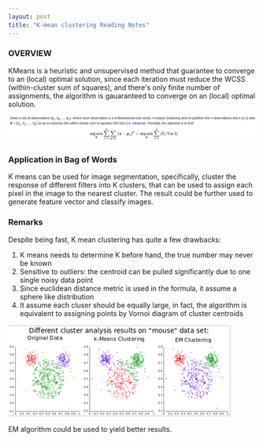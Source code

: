 ```yaml
---
layout: post
title: "K-mean clustering Reading Notes"
---
```


### OVERVIEW
KMeans is a heuristic and unsupervised method that guarantee to converge to an (local) optimal solution, since each iteration must reduce the WCSS (within-cluster sum of squares), and there's only finite number of assignments, the algorithm is gauaranteed to converge on an (local) optimal solution. 

<img src="/assets/img/posts/KMeans01.png" alt="conversion" class="responsive"/>

### Application in Bag of Words
K means can be used for image segmentation, specifically, cluster the response of different filters into K clusters, that can be used to assign each pixel in the image to the nearest cluster. The result could be further used to generate feature vector and classify images.

### Remarks
Despite being fast, K mean clustering has quite a few drawbacks:
1. K means needs to determine K before hand, the true number may never be known
2. Sensitive to outliers: the centroid can be pulled significantly due to one single noisy data point
3. Since euclidean distance metric is used in the formula, it assume a sphere like distribution
4. It assume each cluser should be equally large, in fact, the algorithm is equivalent to assigning points by Vornoi diagram of cluster centroids

<img src="/assets/img/posts/KMeans02.png" alt="conversion" class="responsive"/>

EM algorithm could be used to yield better results.
